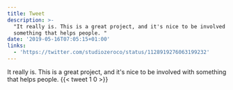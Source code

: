 ```yaml
---
title: Tweet
description: >-
  "It really is. This is a great project, and it's nice to be involved with
  something that helps people. "
date: '2019-05-16T07:05:15+01:00'
links:
  - 'https://twitter.com/studiozeroco/status/1128919276063199232'
---
```

It really is. This is a great project, and it's nice to be involved with something that helps people. 
      {{< tweet 1 0 >}}
    
